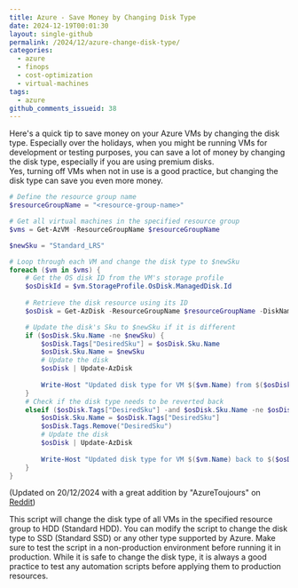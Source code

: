 ```yaml
---
title: Azure - Save Money by Changing Disk Type
date: 2024-12-19T00:01:30
layout: single-github
permalink: /2024/12/azure-change-disk-type/
categories:
  - azure
  - finops
  - cost-optimization
  - virtual-machines
tags:
  - azure
github_comments_issueid: 38
---
```


Here's a quick tip to save money on your Azure VMs by changing the disk type. Especially over the holidays, when you might be running VMs for development or testing purposes, you can save a lot of money by changing the disk type, especially if you are using premium disks.<br>
Yes, turning off VMs when not in use is a good practice, but changing the disk type can save you even more money.

```powershell
# Define the resource group name
$resourceGroupName = "<resource-group-name>"

# Get all virtual machines in the specified resource group
$vms = Get-AzVM -ResourceGroupName $resourceGroupName

$newSku = "Standard_LRS"

# Loop through each VM and change the disk type to $newSku
foreach ($vm in $vms) {
    # Get the OS disk ID from the VM's storage profile
    $osDiskId = $vm.StorageProfile.OsDisk.ManagedDisk.Id
    
    # Retrieve the disk resource using its ID
    $osDisk = Get-AzDisk -ResourceGroupName $resourceGroupName -DiskName (Split-Path -Leaf $osDiskId)

    # Update the disk's Sku to $newSku if it is different
    if ($osDisk.Sku.Name -ne $newSku) {
        $osDisk.Tags["DesiredSku"] = $osDisk.Sku.Name
        $osDisk.Sku.Name = $newSku
        # Update the disk
        $osDisk | Update-AzDisk
        
        Write-Host "Updated disk type for VM $($vm.Name) from $($osDisk.Tags["DesiredSku"]) to $newSku"
    }
    # Check if the disk type needs to be reverted back
    elseif ($osDisk.Tags["DesiredSku"] -and $osDisk.Sku.Name -ne $osDisk.Tags["DesiredSku"]){
        $osDisk.Sku.Name = $osDisk.Tags["DesiredSku"]
        $osDisk.Tags.Remove("DesiredSku")
        # Update the disk
        $osDisk | Update-AzDisk
        
        Write-Host "Updated disk type for VM $($vm.Name) back to $($osDisk.Sku.Name)"
    }
}
```

(Updated on 20/12/2024 with a great addition by "AzureToujours" on [Reddit](https://www.reddit.com/r/AZURE/comments/1hhpvkd/comment/m2t6xb0/?utm_source=share&utm_medium=web3x&utm_name=web3xcss&utm_term=1&utm_content=share_button))

This script will change the disk type of all VMs in the specified resource group to HDD (Standard HDD). You can modify the script to change the disk type to SSD (Standard SSD) or any other type supported by Azure. Make sure to test the script in a non-production environment before running it in production. While it is safe to change the disk type, it is always a good practice to test any automation scripts before applying them to production resources.